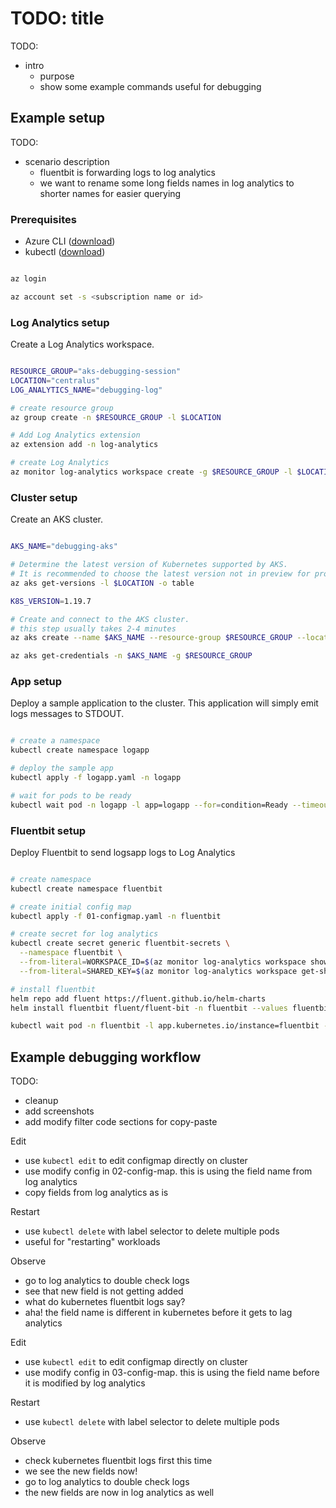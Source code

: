 # TODO: title

TODO:

- intro
  - purpose
  - show some example commands useful for debugging

## Example setup

TODO:

- scenario description
  - fluentbit is forwarding logs to log analytics
  - we want to rename some long fields names in log analytics to shorter names for easier querying

### Prerequisites

- Azure CLI ([download](https://docs.microsoft.com/en-us/cli/azure/install-azure-cli?view=azure-cli-latest))
- kubectl ([download](https://kubernetes.io/docs/tasks/tools/#kubectl))

```bash

az login

az account set -s <subscription name or id>

```

### Log Analytics setup

Create a Log Analytics workspace.

```bash

RESOURCE_GROUP="aks-debugging-session"
LOCATION="centralus"
LOG_ANALYTICS_NAME="debugging-log"

# create resource group
az group create -n $RESOURCE_GROUP -l $LOCATION

# Add Log Analytics extension
az extension add -n log-analytics

# create Log Analytics
az monitor log-analytics workspace create -g $RESOURCE_GROUP -l $LOCATION -n $LOG_ANALYTICS_NAME -o table

```

### Cluster setup

Create an AKS cluster.

```bash

AKS_NAME="debugging-aks"

# Determine the latest version of Kubernetes supported by AKS.
# It is recommended to choose the latest version not in preview for production purposes, otherwise choose the latest in the list.
az aks get-versions -l $LOCATION -o table

K8S_VERSION=1.19.7

# Create and connect to the AKS cluster.
# this step usually takes 2-4 minutes
az aks create --name $AKS_NAME --resource-group $RESOURCE_GROUP --location $LOCATION --enable-cluster-autoscaler --min-count 1 --max-count 2 --node-count 1 --kubernetes-version $K8S_VERSION --no-ssh-key

az aks get-credentials -n $AKS_NAME -g $RESOURCE_GROUP

```

### App setup

Deploy a sample application to the cluster. This application will simply emit logs messages to STDOUT.

```bash

# create a namespace
kubectl create namespace logapp

# deploy the sample app
kubectl apply -f logapp.yaml -n logapp

# wait for pods to be ready
kubectl wait pod -n logapp -l app=logapp --for=condition=Ready --timeout=60s

```

### Fluentbit setup

Deploy Fluentbit to send logsapp logs to Log Analytics

```bash

# create namespace
kubectl create namespace fluentbit

# create initial config map
kubectl apply -f 01-configmap.yaml -n fluentbit

# create secret for log analytics
kubectl create secret generic fluentbit-secrets \
  --namespace fluentbit \
  --from-literal=WORKSPACE_ID=$(az monitor log-analytics workspace show -g $RESOURCE_GROUP -n $LOG_ANALYTICS_NAME --query customerId -o tsv) \
  --from-literal=SHARED_KEY=$(az monitor log-analytics workspace get-shared-keys -g $RESOURCE_GROUP -n $LOG_ANALYTICS_NAME --query primarySharedKey -o tsv)

# install fluentbit
helm repo add fluent https://fluent.github.io/helm-charts
helm install fluentbit fluent/fluent-bit -n fluentbit --values fluentbit-values.yaml

kubectl wait pod -n fluentbit -l app.kubernetes.io/instance=fluentbit --for=condition=Ready --timeout=60s

```

## Example debugging workflow

TODO:

- cleanup
- add screenshots
- add modify filter code sections for copy-paste

Edit

- use `kubectl edit` to edit configmap directly on cluster
- use modify config in 02-config-map. this is using the field name from log analytics
- copy fields from log analytics as is

Restart

- use `kubectl delete` with label selector to delete multiple pods
- useful for "restarting" workloads

Observe

- go to log analytics to double check logs
- see that new field is not getting added
- what do kubernetes fluentbit logs say?
- aha! the field name is different in kubernetes before it gets to lag analytics

Edit

- use `kubectl edit` to edit configmap directly on cluster
- use modify config in 03-config-map. this is using the field name before it is modified by log analytics

Restart

- use `kubectl delete` with label selector to delete multiple pods

Observe

- check kubernetes fluentbit logs first this time
- we see the new fields now!
- go to log analytics to double check logs
- the new fields are now in log analytics as well
